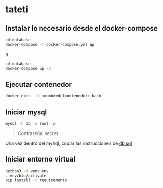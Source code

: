 # tateti

## Instalar lo necesario desde el docker-compose

```bash
cd database
docker-compose -f docker-compose.yml up
```

o

```bash
cd database
docker-compose up -d
```

## Ejecutar contenedor

```bash
docker exec -it <nombredelcontenedor> bash
```

## Iniciar mysql

```bash
mysql -h db -u root -p
```

> Contraseña: secret

Una vez dentro del mysql, copiar las instrucciones de [db.sql](db.sql)

## Iniciar entorno virtual

```bash
python3 -m venv env
. env/bin/activate
pip install -r requirements
```
